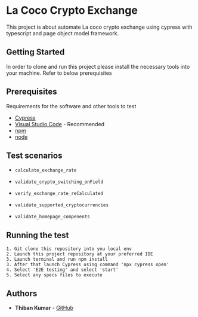 # La Coco Crypto Exchange

This project is about automate La coco crypto exchange using cypress with typescript and page object model framework. 

## Getting Started

In order to clone and run this project please install the necessary tools into your machine. Refer to below prerequisites

## Prerequisites

Requirements for the software and other tools to test
- [Cypress](https://docs.cypress.io/guides/getting-started/installing-cypress)
- [Visual Studio Code](https://code.visualstudio.com/download) - Recommended
- [npm](https://docs.npmjs.com/downloading-and-installing-node-js-and-npm)
- [node](https://nodejs.dev/en/learn/how-to-install-nodejs/)

## Test scenarios

- `calculate_exchange_rate`

- `validate_crypto_switching_onField`

- `verify_exchange_rate_reCalculated`

- `validate_supported_cryptocurrencies`

- `validate_homepage_compenents`


## Running the test


    1. Git clone this repository into you local env
    2. Launch this project repository at your preferred IDE
    3. Launch terminal and run npm install
    3. After that launch Cypress using command 'npx cypress open'
    4. Select 'E2E testing' and select 'start'
    5. Select any specs files to execute


## Authors

  - **Thiban Kumar** -
    [GitHub](https://github.com/TK1197)
